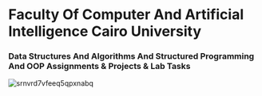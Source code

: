 # Faculty Of Computer And Artificial Intelligence Cairo University

### Data Structures And Algorithms And Structured Programming And OOP Assignments & Projects & Lab Tasks

![srnvrd7vfeeq5qpxnabq](https://user-images.githubusercontent.com/62524855/142481836-9d807393-acbe-49db-b302-7535b760855e.jpeg)
